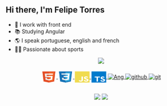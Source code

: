 ## Hi there, I'm Felipe Torres

- 💼 I work with front end
- 📚 Studying Angular
- 🌎 I speak portuguese, english and french
- 🏄‍♀️ Passionate about sports

<div align="center">
  <a href="https://github.com/FelipeTC06">
  <img height="180em" src="https://github-readme-stats.vercel.app/api/top-langs/?username=FelipeTC06&theme=chartreuse-dark&layout=compact&(https://github.com/FelipeTC06/github-readme-stats)"/>
</div>
  
  <div style="display: inline_block" align="center"><br>
    <img align="center" alt="HTML" height="30" width="40" src="https://raw.githubusercontent.com/devicons/devicon/master/icons/html5/html5-original.svg">
    <img align="center" alt="CSS" height="30" width="40" src="https://raw.githubusercontent.com/devicons/devicon/master/icons/css3/css3-original.svg">
    <img align="center" alt="Js" height="30" width="40" src="https://raw.githubusercontent.com/devicons/devicon/master/icons/javascript/javascript-plain.svg">
    <img align="center" alt="Ts" height="30" width="40" src="https://raw.githubusercontent.com/devicons/devicon/master/icons/typescript/typescript-plain.svg">
    <img align="center" alt="Ang" height="30" width="40" src="https://cdn.jsdelivr.net/gh/devicons/devicon/icons/angularjs/angularjs-original.svg">
    <img align="center" alt="github" height="30" width="35" src="https://avatars.githubusercontent.com/u/9919?s=200&v=4">
    <img align="center" alt="git" height="30" width="40" src="https://cdn.jsdelivr.net/gh/devicons/devicon/icons/git/git-original.svg" >
  </div>
  
   ##
 
<div align="center"> 
  <a href = "mailto:felipe.t.cresto@gmail.com"><img src="https://img.shields.io/badge/-Gmail-%23333?style=for-the-badge&logo=gmail&logoColor=white" target="_blank"></a>
  <a href="https://www.linkedin.com/in/felipe-torres-cresto/" target="_blank"><img src="https://img.shields.io/badge/-LinkedIn-%230077B5?style=for-the-badge&logo=linkedin&logoColor=white" target="_blank"></a> 
  </div>
  
  
